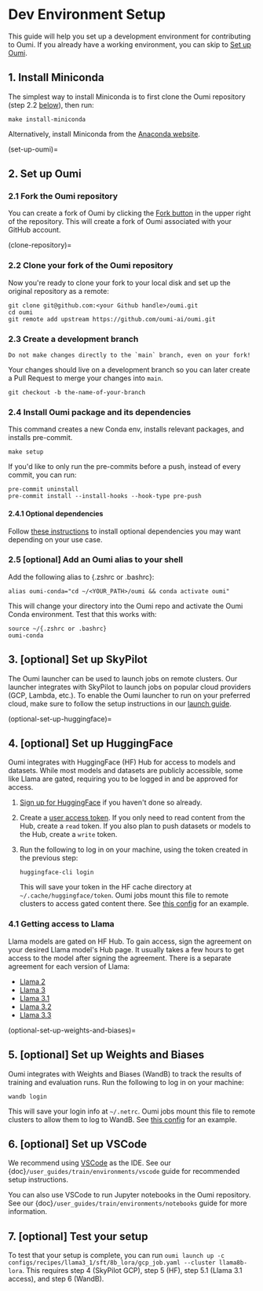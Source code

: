 # Dev Environment Setup

This guide will help you set up a development environment for contributing to Oumi. If you already have a working environment, you can skip to [Set up Oumi](#set-up-oumi).

## 1. Install Miniconda

The simplest way to install Miniconda is to first clone the Oumi repository (step 2.2 [below](#clone-repository)), then run:

```shell
make install-miniconda
```

Alternatively, install Miniconda from the [Anaconda website](https://docs.anaconda.com/free/miniconda/miniconda-install/).

(set-up-oumi)=

## 2. Set up Oumi

### 2.1 Fork the Oumi repository

You can create a fork of Oumi by clicking the [Fork button](https://github.com/oumi-ai/oumi/fork) in the upper right of the repository. This will create a fork of Oumi associated with your GitHub account.

(clone-repository)=

### 2.2 Clone your fork of the Oumi repository

Now you're ready to clone your fork to your local disk and set up the original repository as a remote:

```shell
git clone git@github.com:<your Github handle>/oumi.git
cd oumi
git remote add upstream https://github.com/oumi-ai/oumi.git
```

### 2.3 Create a development branch

```{warning}
Do not make changes directly to the `main` branch, even on your fork!
```

Your changes should live on a development branch so you can later create a Pull Request to merge your changes into `main`.

```shell
git checkout -b the-name-of-your-branch
```

### 2.4 Install Oumi package and its dependencies

This command creates a new Conda env, installs relevant packages, and installs pre-commit.

```shell
make setup
```

If you'd like to only run the pre-commits before a push, instead of every commit, you can run:

```shell
pre-commit uninstall
pre-commit install --install-hooks --hook-type pre-push
```

#### 2.4.1 Optional dependencies

Follow [these instructions](../get_started/installation.md#optional-dependencies) to install optional dependencies you may want depending on your use case.

### 2.5 [optional] Add an Oumi alias to your shell

Add the following alias to {.zshrc or .bashrc}:

```shell
alias oumi-conda="cd ~/<YOUR_PATH>/oumi && conda activate oumi"
```

This will change your directory into the Oumi repo and activate the Oumi Conda
environment. Test that this works with:

```shell
source ~/{.zshrc or .bashrc}
oumi-conda
```

## 3. [optional] Set up SkyPilot

The Oumi launcher can be used to launch jobs on remote clusters. Our launcher integrates with SkyPilot to launch jobs on popular cloud providers (GCP, Lambda, etc.). To enable the Oumi launcher to run on your preferred cloud, make sure to follow the setup instructions in our [launch guide](../user_guides/launch/launch.md).

(optional-set-up-huggingface)=

## 4. [optional] Set up HuggingFace

Oumi integrates with HuggingFace (HF) Hub for access to models and datasets. While most models and datasets are publicly accessible, some like Llama are gated, requiring you to be logged in and be approved for access.

1. [Sign up for HuggingFace](https://huggingface.co/join) if you haven't done so already.
2. Create a [user access token](https://huggingface.co/docs/hub/en/security-tokens). If you only need to read content from the Hub, create a `read` token. If you also plan to push datasets or models to the Hub, create a `write` token.
3. Run the following to log in on your machine, using the token created in the previous step:

   ```shell
   huggingface-cli login
   ```

   This will save your token in the HF cache directory at `~/.cache/huggingface/token`. Oumi jobs mount this file to remote clusters to access gated content there. See [this config](https://github.com/oumi-ai/oumi/blob/535f28b3c93a6423abc247e921a00d2b27de14df/configs/recipes/llama3_1/sft/8b_full/gcp_job.yaml#L19) for an example.

### 4.1 Getting access to Llama

Llama models are gated on HF Hub. To gain access, sign the agreement on your desired Llama model's Hub page. It usually takes a few hours to get access to the model after signing the agreement. There is a separate agreement for each version of Llama:

- [Llama 2](https://huggingface.co/meta-llama/Llama-2-70b-hf)
- [Llama 3](https://huggingface.co/meta-llama/Meta-Llama-3-70B-Instruct)
- [Llama 3.1](https://huggingface.co/meta-llama/Llama-3.1-70B-Instruct)
- [Llama 3.2](https://huggingface.co/meta-llama/Llama-3.2-90B-Vision-Instruct)
- [Llama 3.3](https://huggingface.co/meta-llama/Llama-3.3-70B-Instruct)

(optional-set-up-weights-and-biases)=

## 5. [optional] Set up Weights and Biases

Oumi integrates with Weights and Biases (WandB) to track the results of training and evaluation runs. Run the following to log in on your machine:

```shell
wandb login
```

This will save your login info at `~/.netrc`. Oumi jobs mount this file to remote clusters to allow them to log to WandB. See [this config](https://github.com/oumi-ai/oumi/blob/535f28b3c93a6423abc247e921a00d2b27de14df/configs/recipes/llama3_1/sft/8b_full/gcp_job.yaml#L16) for an example.

## 6. [optional] Set up VSCode

We recommend using [VSCode](https://code.visualstudio.com/) as the IDE. See our {doc}`/user_guides/train/environments/vscode` guide for recommended setup instructions.

You can also use VSCode to run Jupyter notebooks in the Oumi repository. See our {doc}`/user_guides/train/environments/notebooks` guide for more information.

## 7. [optional] Test your setup

To test that your setup is complete, you can run `oumi launch up -c configs/recipes/llama3_1/sft/8b_lora/gcp_job.yaml --cluster llama8b-lora`. This requires step 4 (SkyPilot GCP), step 5 (HF), step 5.1 (Llama 3.1 access), and step 6 (WandB).
